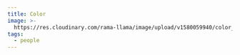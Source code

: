 ```yaml
---
title: Color
image: >-
  https://res.cloudinary.com/rama-llama/image/upload/v1580059940/color_evawbe.jpg
tags:
  - people
---
```


